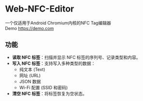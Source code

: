 # Web-NFC-Editor
一个仅适用于Android Chromium内核的NFC Tag编辑器  
Demo https://demo.com
## 功能

*   **读取 NFC 标签**：扫描并显示 NFC 标签的序列号、记录类型和内容。
*   **写入 NFC 标签**：支持写入多种类型的数据：
    *   纯文本 (Text)
    *   网址 (URL)
    *   JSON 数据
    *   Wi-Fi 配置 (SSID 和密码)
*   **清空 NFC 标签**：将标签恢复为空状态。
